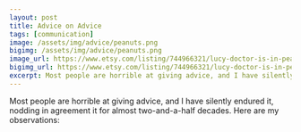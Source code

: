 ```yaml
---
layout: post
title: Advice on Advice
tags: [communication]
image: /assets/img/advice/peanuts.png
bigimg: /assets/img/advice/peanuts.png
image_url: https://www.etsy.com/listing/744966321/lucy-doctor-is-in-peanuts-snoopy-vintage?gpla=1&gao=1&&utm_source=google&utm_medium=cpc&utm_campaign=shopping_us_e-paper_and_party_supplies-paper-stickers_labels_and_tags-other&utm_custom1=54e30f61-81cc-4167-bd53-e2afa33de13a&utm_content=go_2063582040_76452874295_367965825990_pla-316241129264_c__744966321&utm_custom2=2063582040&gclid=Cj0KCQjwgJv4BRCrARIsAB17JI6StF-46eWYX46Rlf9BiWJKCVoUghdaAnaMFld7Wv620mYt53zQluUaAmT_EALw_wcB
bigimg_url: https://www.etsy.com/listing/744966321/lucy-doctor-is-in-peanuts-snoopy-vintage?gpla=1&gao=1&&utm_source=google&utm_medium=cpc&utm_campaign=shopping_us_e-paper_and_party_supplies-paper-stickers_labels_and_tags-other&utm_custom1=54e30f61-81cc-4167-bd53-e2afa33de13a&utm_content=go_2063582040_76452874295_367965825990_pla-316241129264_c__744966321&utm_custom2=2063582040&gclid=Cj0KCQjwgJv4BRCrARIsAB17JI6StF-46eWYX46Rlf9BiWJKCVoUghdaAnaMFld7Wv620mYt53zQluUaAmT_EALw_wcB
excerpt: Most people are horrible at giving advice, and I have silently endured it, nodding in agreement it for almost two-and-a-half decades. Here are my observations.
---
```

Most people are horrible at giving advice, and I have silently endured it, nodding in agreement it for almost two-and-a-half decades. Here are my observations:


